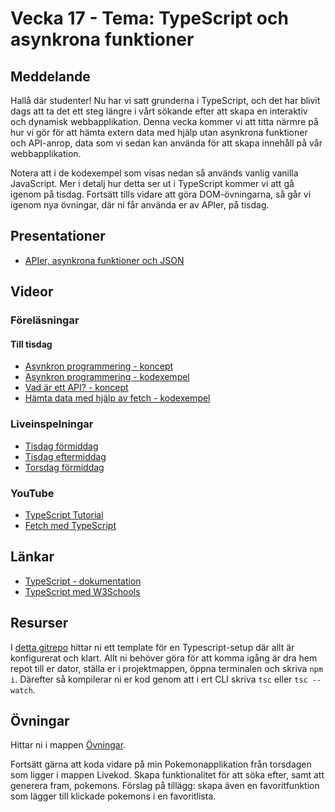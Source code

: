 # Vecka 17 - Tema: TypeScript och asynkrona funktioner

## Meddelande
Hallå där studenter! Nu har vi satt grunderna i TypeScript, och det har blivit dags att ta det ett steg längre i vårt sökande efter att skapa en interaktiv och dynamisk webbapplikation. Denna vecka kommer vi att titta närmre på hur vi gör för att hämta extern data med hjälp utan asynkrona funktioner och API-anrop, data som vi sedan kan använda för att skapa innehåll på vår webbapplikation.

Notera att i de kodexempel som visas nedan så används vanlig vanilla JavaScript. Mer i detalj hur detta ser ut i TypeScript kommer vi att gå igenom på tisdag. Fortsätt tills vidare att göra DOM-övningarna, så går vi igenom nya övningar, där ni får använda er av APIer, på tisdag. 

## Presentationer
- [APIer, asynkrona funktioner och JSON](https://docs.google.com/presentation/d/1IHs2POTOCAavMDgBg6sbmUg87uxi2FLR/edit?usp=sharing&ouid=117251319654116712560&rtpof=true&sd=true)

## Videor

### Föreläsningar 

#### Till tisdag
- [Asynkron programmering - koncept](https://vimeo.com/767865343/cc145df615?share=copy)
- [Asynkron programmering - kodexempel](https://vimeo.com/767865148/f4e126d61a?share=copy)
- [Vad är ett API? - koncept](https://vimeo.com/767865401/c269169bc8?share=copy)
- [Hämta data med hjälp av fetch - kodexempel](https://vimeo.com/767865549/78bdb90ddb?share=copy)

### Liveinspelningar
- [Tisdag förmiddag](https://vimeo.com/938559279/64e81b9002?share=copy)
- [Tisdag eftermiddag](https://vimeo.com/938559159/6b486cd30c?share=copy)
- [Torsdag förmiddag](https://vimeo.com/939064768/cb47bdd4c1?share=copy)

### YouTube
- [TypeScript Tutorial](https://www.youtube.com/watch?v=BCg4U1FzODs)
- [Fetch med TypeScript](https://www.youtube.com/watch?v=PyOBr2RXHyU)

## Länkar 
- [TypeScript - dokumentation](https://www.typescriptlang.org/docs/)
- [TypeScript med W3Schools](https://www.w3schools.com/typescript/typescript_intro.php)

## Resurser
I [detta gitrepo](https://github.com/MU23FRONTEND/typescript_template) hittar ni ett template för en Typescript-setup där allt är konfigurerat och klart. Allt ni behöver göra för att komma igång är dra hem repot till er dator, ställa er i projektmappen, öppna terminalen och skriva ```npm i```. Därefter så kompilerar ni er kod genom att i ert CLI skriva ```tsc``` eller ```tsc --watch```.
 
## Övningar
Hittar ni i mappen [Övningar](./Övningar/).

Fortsätt gärna att koda vidare på min Pokemonapplikation från torsdagen som ligger i mappen Livekod. Skapa funktionalitet för att söka efter, samt att generera fram, pokemons. Förslag på tillägg: skapa även en favoritfunktion som lägger till klickade pokemons i en favoritlista.
